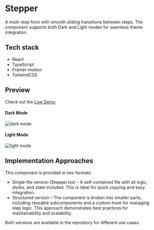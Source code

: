 # Stepper

A multi-step form with smooth sliding transitions between steps. The component supports both Dark and Light modes for seamless theme integration. 

## Tech stack
- React
- TypeScript
- Framer-motion
- TailwindCSS


## Preview
Check out the [Live Demo](stepper-sepidev.vercel.app)

#### Dark Mode

![dark mode](https://github.com/user-attachments/assets/3880fda7-1c6a-4667-a77f-3cc541c73cd2)


#### Light Mode
![light mode](https://github.com/user-attachments/assets/ca09b8c1-45b4-4b8f-8501-b69b8d60bc80)

## Implementation Approaches
This component is provided in two formats:

- Single-file version (Stepper.tsx) – A self-contained file with all logic, styles, and state included. This is ideal for quick copying and easy integration.
- Structured version – The component is broken into smaller parts, including reusable subcomponents and a custom hook for managing step logic. This approach demonstrates best practices for maintainability and scalability.

Both versions are available in the repository for different use cases.
